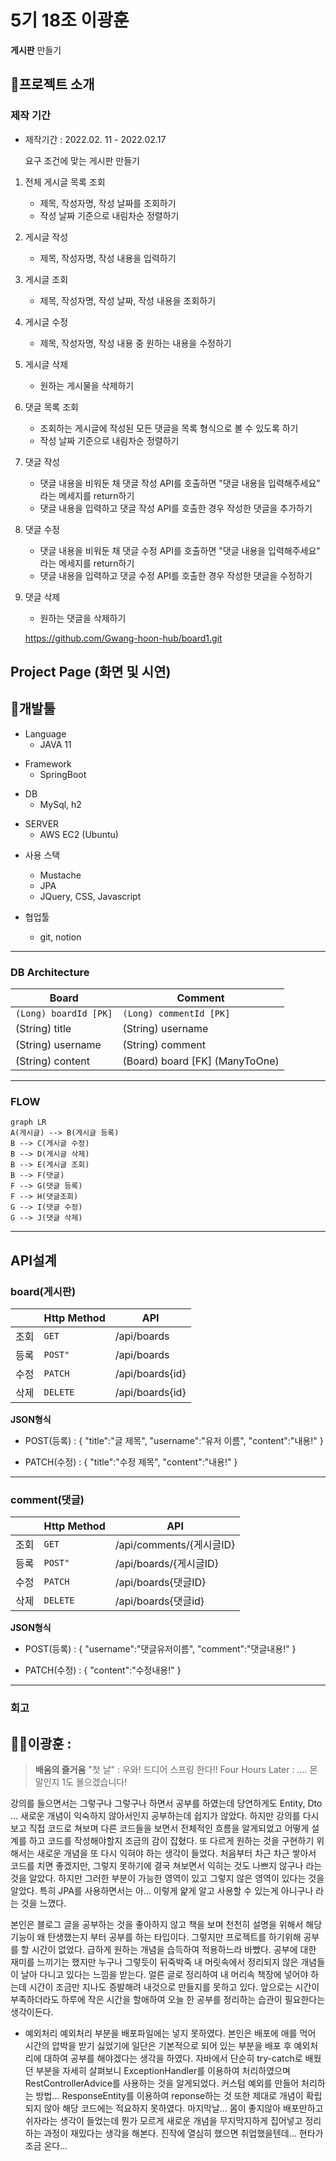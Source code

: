 # 5기 18조 이광훈
**게시판**  만들기

## 👋프로젝트 소개 
### 제작 기간
- 제작기간 :  2022.02. 11 - 2022.02.17

	요구 조건에 맞는 게시판 만들기
1. 전체 게시글 목록 조회
    - 제목, 작성자명, 작성 날짜를 조회하기
    - 작성 날짜 기준으로 내림차순 정렬하기
2. 게시글 작성
    - 제목, 작성자명, 작성 내용을 입력하기
3. 게시글 조회
    - 제목, 작성자명, 작성 날짜, 작성 내용을 조회하기
4. 게시글 수정
    - 제목, 작성자명, 작성 내용 중 원하는 내용을 수정하기
5. 게시글 삭제
    - 원하는 게시물을 삭제하기
6. 댓글 목록 조회
    - 조회하는 게시글에 작성된 모든 댓글을 목록 형식으로 볼 수 있도록 하기
    - 작성 날짜 기준으로 내림차순 정렬하기
7. 댓글 작성
    - 댓글 내용을 비워둔 채 댓글 작성 API를 호출하면 "댓글 내용을 입력해주세요" 라는 메세지를 return하기
    - 댓글 내용을 입력하고 댓글 작성 API를 호출한 경우 작성한
 댓글을 추가하기
8. 댓글 수정
    - 댓글 내용을 비워둔 채 댓글 수정 API를 호출하면 "댓글 내용을 입력해주세요" 라는 메세지를 return하기
    - 댓글 내용을 입력하고 댓글 수정 API를 호출한 경우 작성한 댓글을 수정하기
9. 댓글 삭제
    - 원하는 댓글을 삭제하기
	
	 
	 <https://github.com/Gwang-hoon-hub/board1.git>
## Project Page (화면 및 시연)

			
## 🔨개발툴


+ Language
	+ JAVA 11

- Framework
	- SpringBoot

+ DB
	+ MySql, h2

* SERVER
	* AWS EC2 (Ubuntu)

- 사용 스택
	- Mustache
	- JPA
	- JQuery, CSS, Javascript

-	협업툴
	-	git, notion
---
### DB Architecture
 |Board           |Comment                         |
|-------------------------------|-----------------------------|
|`(Long) boardId [PK]`            |`(Long) commentId [PK]`           	|
|(String) title           |(String) username           |
|(String) username			|(String) comment		|
|(String) content		|(Board) board [FK]	(ManyToOne)	|
---
### FLOW
```mermaid
graph LR
A(게시글) --> B(게시글 등록)
B --> C(게시글 수정)
B --> D(게시글 삭제)
B --> E(게시글 조회)
B --> F(댓글)
F --> G(댓글 등록)
F --> H(댓글조회)
G --> I(댓글 수정)
G --> J(댓글 삭제)
```


---
## API설계

### board(게시판)
|                |Http Method                          |API                         |
|----------------|-------------------------------|-----------------------------|
|조회			 |`GET`            |/api/boards            	|
|등록         	 |`POST"`           |/api/boards           |
|수정         	 |`PATCH`			|/api/boards{id}		|
|삭제         	 |`DELETE`			|/api/boards{id}		|

**JSON형식**
- POST(등록) : {
	"title":"글 제목",
  "username":"유저 이름",
  "content":"내용!"
}

- PATCH(수정) : {
	"title":"수정 제목",
	  "content":"내용!"
}

---
### comment(댓글)
|                |Http Method                          |API                         |
|----------------|-------------------------------|-----------------------------|
|조회			 |`GET`            |/api/comments/{게시글ID}            	|
|등록         	 |`POST"`           |/api/boards/{게시글ID}           |
|수정         	 |`PATCH`			|/api/boards{댓글ID}		|
|삭제         	 |`DELETE`			|/api/boards{댓글id}		|

**JSON형식**
- POST(등록) : {
  "username":"댓글유저이름",
  "comment":"댓글내용!"
}

- PATCH(수정) : {
	  "content":"수정내용!"
}

---
### 회고
## 🧟‍♂️이광훈  :  
>  **배움의 즐거움**
>  "첫 날" : 우와! 드디어 스프링 한다!!
>  Four Hours Later : .... 몬말인지 1도 몰으겠습니다!

강의를 들으면서는 그렇구나 그렇구나 하면서 공부를 하였는데 당연하게도 Entity, Dto ...
새로운 개념이 익숙하지 않아서인지 공부하는데 쉽지가 않았다.
하지만 강의를 다시 보고 직접 코드로 쳐보며 다른 코드들을 보면서 전체적인 흐름을 알게되었고 어떻게 설계를 하고 코드를 작성해야할지 조금의 감이 잡혔다.
또 다르게 원하는 것을 구현하기 위해서는 새로운 개념을 또 다시 익혀야 하는 생각이 들었다.
처음부터 차근 차근 쌓아서 코드를 치면 좋겠지만, 그렇지 못하기에 결국 쳐보면서 익히는 것도 나쁘지 않구나 라는 것을 알았다.
하지만 그러한 부분이 가능한 영역이 있고 그렇지 않은 영역이 있다는 것을 알았다.
특히 JPA를 사용하면서는 아... 이렇게 얉게 알고 사용할 수 있는게 아니구나 라는 것을 느꼈다.

본인은 블로그 글을 공부하는 것을 좋아하지 않고 책을 보며 천천히 설명을 위해서 해당 기능이 왜 탄생했는지 부터 공부를 하는 타입이다. 그렇지만 프로젝트를 하기위해 공부를 할 시간이 없었다. 급하게 원하는 개념을 습득하여 적용하느라 바빴다. 공부에 대한 재미를 느끼기는 했지만 누구나 그렇듯이 뒤죽박죽 내 머릿속에서 정리되지 않은 개념들이 날아 다니고 있다는 느낌을 받는다. 얼른 글로 정리하여 내 머리속 책장에 넣어야 하는데 시간이 조금만 지나도 증발해려 내것으로 만들지를 못하고 있다. 앞으로는 시간이 부족하더라도 하루에 작은 시간을 할애하여 오늘 한 공부를 정리하는 습관이 필요한다는 생각이든다.

- 예외처리
예외처리 부분을 배포파일에는 넣지 못하였다. 본인은 배포에 애를 먹어 시간의 압박을 받기 싫었기에 일단은 기본적으로 되어 있는 부분을 배포 후 예외처리에 대하여 공부를 해야겠다는 생각을 하였다.
자바에서 단순히 try-catch로 배웠던 부분을 자세히 살펴보니 ExceptionHandler를 이용하여 처리하였으며 RestControllerAdvice를 사용하는 것을 알게되었다. 커스텀 예외를 만들어 처리하는 방법...
ResponseEntity를 이용하여 reponse하는 것 또한 제대로 개념이 확립되지 않아 해당 코드에는 적요하지 못하였다.
마지막날... 몸이 좋지않아 배포만하고 쉬자라는 생각이 들었는데 뭔가 모르게 새로운 개념을 무지막지하게 집어넣고 정리하는 과정이 재밌다는 생각을 해본다. 진작에 열심히 했으면 취업했을텐데... 현타가 조금 온다...
>  

